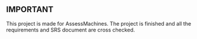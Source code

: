 ## IMPORTANT

This project is made for AssessMachines. The project is finished and all the requirements and SRS document are cross checked.